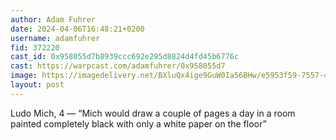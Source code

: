 ```yaml
---
author: Adam Fuhrer
date: 2024-04-06T16:48:21+0200
username: adamfuhrer
fid: 372220
cast_id: 0x958055d7b8939ccc692e295d8824d4fd45b6776c
cast: https://warpcast.com/adamfuhrer/0x958055d7
image: https://imagedelivery.net/BXluQx4ige9GuW0Ia56BHw/e5953f59-7557-4493-ae93-fa06f79f2300/original
layout: post
---
```

Ludo Mich, 4 — “Mich would draw a couple of pages a day in a room painted completely black with only a white paper on the floor”  

<img src='https://imagedelivery.net/BXluQx4ige9GuW0Ia56BHw/e5953f59-7557-4493-ae93-fa06f79f2300/original' alt='' referrerpolicy='no-referrer'/>
<img src='https://imagedelivery.net/BXluQx4ige9GuW0Ia56BHw/48fc525a-f5bb-4a7b-ce86-cc69e0671b00/original' alt='' referrerpolicy='no-referrer'/>